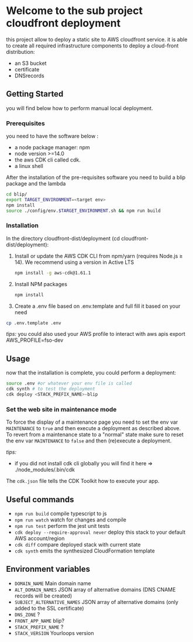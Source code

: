 # Welcome to the sub project cloudfront deployment

this project allow to deploy a static site to AWS cloudfront service.
it is able to create all required infrastructure components to deploy a cloud-front distribution:

* an S3 bucket
* certificate
* DNSrecords

## Getting Started

you will find below how to perform manual local deployment.

### Prerequisites

you need to have the software below :

* a node package manager: npm
* node version >=14.0
* the aws CDK cli called cdk.
* a linux shell

After the installation of the pre-requisites software you need to build a blip package and the lambda

```sh
cd blip/
export TARGET_ENVIRONMENT=<target env>
npm install
source ./config/env.$TARGET_ENVIRONMENT.sh && npm run build
```

### Installation

In the directory cloudfront-dist/deployment (cd cloudfront-dist/deployment):

1. Install or update the AWS CDK CLI from npm/yarn (requires Node.js ≥ 14). We recommend using a version in Active LTS

    ```bash
    npm install -g aws-cdk@1.61.1
    ```

2. Install NPM packages

    ```sh
    npm install
    ```

3. Create a .env file based on .env.template and full fill it based on your need

```sh
cp .env.template .env
```

*tips:*
you could also used your AWS profile to interact with aws apis
export AWS_PROFILE=fso-dev

## Usage

now that the installation is complete, you could perform a deployment:

```sh
source .env #or whatever your env file is called
cdk synth # to test the deployment
cdk deploy <STACK_PREFIX_NAME>-blip
```

### Set the web site in maintenance mode
To force the display of a maintenance page you need to set the env var `MAINTENANCE` to `true` and then execute a deployment as described above.  
To revert from a maintenance state to a "normal" state make sure to reset the env var `MAINTENANCE` to `false` and then (re)execute a deployment.  

*tips:*

* if you did not install cdk cli globally you will find it here => ./node_modules/.bin/cdk

The `cdk.json` file tells the CDK Toolkit how to execute your app.

## Useful commands

* `npm run build`   compile typescript to js
* `npm run watch`   watch for changes and compile
* `npm run test`    perform the jest unit tests
* `cdk deploy --require-approval never`      deploy this stack to your default AWS account/region
* `cdk diff`        compare deployed stack with current state
* `cdk synth`       emits the synthesized CloudFormation template

## Environment variables
 * `DOMAIN_NAME` Main domain name
 * `ALT_DOMAIN_NAMES` JSON array of alternative domains (DNS CNAME records will be created)
 * `SUBJECT_ALTERNATIVE_NAMES` JSON array of alternative domains (only added to the SSL certificate)
 * `DNS_ZONE` ?
 * `FRONT_APP_NAME` blip?
 * `STACK_PREFIX_NAME` ?
 * `STACK_VERSION` Yourloops version
